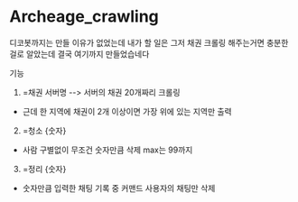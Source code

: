 # Archeage_crawling
디코봇까지는 만들 이유가 없었는데
내가 할 일은 그저 채권 크롤링 해주는거면 충분한 걸로 알았는데
결국 여기까지 만들었습네다

기능
1. =채권 서버명 --> 서버의 채권 20개짜리 크롤링
* 근데 한 지역에 채권이 2개 이상이면 가장 위에 있는 지역만 출력
2. =청소 {숫자}
* 사람 구별없이 무조건 숫자만큼 삭제 max는 99까지
3. =정리 {숫자}
* 숫자만큼 입력한 채팅 기록 중 커맨드 사용자의 채팅만 삭제

